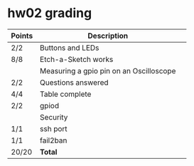 # hw02 grading

| Points      | Description | |
| ----------- | ----------- |-|
|  2/2 | Buttons and LEDs 
|  8/8 | Etch-a-Sketch works
|      | Measuring a gpio pin on an Oscilloscope 
|  2/2 | Questions answered
|  4/4 | Table complete
|  2/2 | gpiod
|      | Security
|  1/1 | ssh port 
|  1/1 | fail2ban
| 20/20 | **Total**